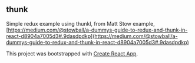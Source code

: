 ## thunk

Simple redux example using thunkl, from Matt Stow example, [https://medium.com/@stowball/a-dummys-guide-to-redux-and-thunk-in-react-d8904a7005d3#.9dasdpdkp](https://medium.com/@stowball/a-dummys-guide-to-redux-and-thunk-in-react-d8904a7005d3#.9dasdpdkp)

This project was bootstrapped with [Create React App](https://github.com/facebookincubator/create-react-app).
